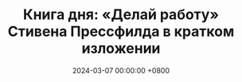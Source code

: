 ---
title: "Книга дня: «Делай работу» Стивена Прессфилда в кратком изложении"
description: >-
  Победи сопротивление! Обзор книги Прессфилда: техники продуктивности и креативности для успеха.
date: 2024-03-07 00:00:00 +0800
categories: [Мышление, Конспекты-книг]
tags:
  [
    делай-работу,
    стивен-прессфилд,
    креативность,
    продуктивность,
    преодоление-прокрастинации,
    самодисциплина,
    мотивация,
    творческие-блоки,
    успех,
    личностный-рост,
    вдохновение,
    управление-временем,
    ментальная-сила,
    карьерный-рост,
    преодоление-страха
  ]
image:
alt: Обложка книги Делай работу Стивена Прессфилда
fallback:
  -
  -
---